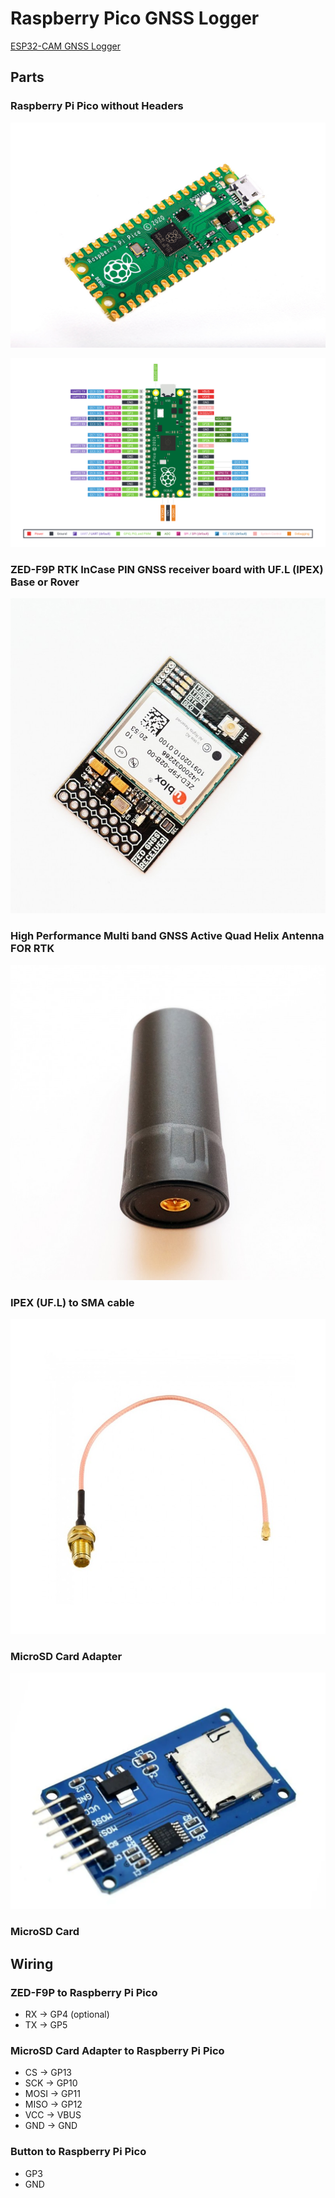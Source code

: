 # Raspberry Pico GNSS Logger

[ESP32-CAM GNSS Logger](https://github.com/Nanich87/esp32-cam-gnss-logger)

## Parts

### Raspberry Pi Pico without Headers

![Raspberry Pi Pico without Headers](https://github.com/Nanich87/raspberry-pico-gnss-logger/blob/main/raspberry-pico.jpg "Raspberry Pi Pico without Headers")

![Raspberry Pi Pico Pinout](https://github.com/Nanich87/raspberry-pico-gnss-logger/blob/main/Pico-R3-SDK11-Pinout.svg "Raspberry Pi Pico Pinout")

### ZED-F9P RTK InCase PIN GNSS receiver board with UF.L (IPEX) Base or Rover

![u-blox ZED-F9P](https://github.com/Nanich87/raspberry-pico-gnss-logger/blob/main/u-blox-zed-f9p.jpg "ZED-F9P RTK InCase PIN GNSS receiver board with UF.L (IPEX) Base or Rover")

### High Performance Multi band GNSS Active Quad Helix Antenna FOR RTK

![Quad Helix Antenna](https://github.com/Nanich87/raspberry-pico-gnss-logger/blob/main/antenna.jpg "High Performance Multi band GNSS Active Quad Helix Antenna FOR RTK")

### IPEX (UF.L) to SMA cable

![IPEX (UF.L) to SMA cable](https://github.com/Nanich87/raspberry-pico-gnss-logger/blob/main/ipex-to-sma-cable.jpg "IPEX (UF.L) to SMA cable")

### MicroSD Card Adapter

![MicroSD Card Adapter](https://github.com/Nanich87/raspberry-pico-gnss-logger/blob/main/micro-sd-card-adapter.webp "MicroSD Card Adapter")

### MicroSD Card

## Wiring

### ZED-F9P to Raspberry Pi Pico

* RX -> GP4 (optional)
* TX -> GP5

### MicroSD Card Adapter to Raspberry Pi Pico

* CS -> GP13
* SCK -> GP10
* MOSI -> GP11
* MISO -> GP12
* VCC -> VBUS
* GND -> GND

### Button to Raspberry Pi Pico

* GP3
* GND

